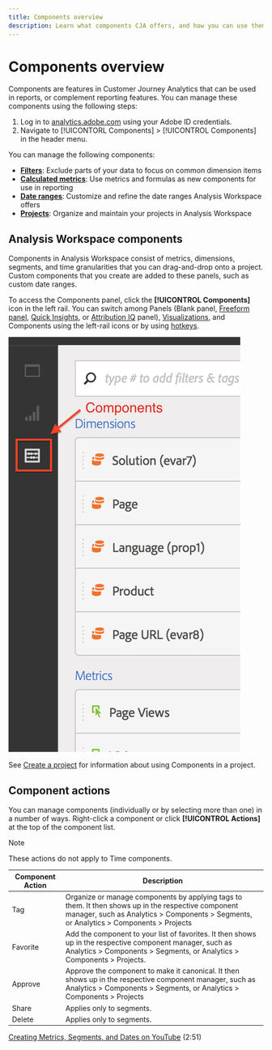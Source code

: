 ```yaml
---
title: Components overview
description: Learn what components CJA offers, and how you can use them in reporting.
---
```


# Components overview

Components are features in Customer Journey Analytics that can be used in reports, or complement reporting features. You can manage these components using the following steps:

1. Log in to [analytics.adobe.com](https://analytics.adobe.com) using your Adobe ID credentials.
2. Navigate to [!UICONTORL Components] > [!UICONTROL Components] in the header menu.

You can manage the following components:

* [**Filters**](filters/filters-overview.md): Exclude parts of your data to focus on common dimension items
* [**Calculated metrics**](calc-metrics/calc-metr-overview.md): Use metrics and formulas as new components for use in reporting
* [**Date ranges**](date-ranges/overview.md): Customize and refine the date ranges Analysis Workspace offers
* [**Projects**](/help/analysis-workspace/home.md): Organize and maintain your projects in Analysis Workspace

## Analysis Workspace components

Components in Analysis Workspace consist of metrics, dimensions, segments, and time granularities that you can drag-and-drop onto a project. Custom components that you create are added to these panels, such as custom date ranges.

To access the Components panel, click the **[!UICONTROL Components]** icon in the left rail. You can switch among Panels (Blank panel, [Freeform panel](/help/analysis-workspace/visualizations/freeform-table.md), [Quick Insights](/help/analysis-workspace/c-panels/quickinsight.md), or [Attribution IQ](/help/analysis-workspace/c-panels/attribution.md) panel), [Visualizations](/help/analysis-workspace/visualizations/freeform-analysis-visualizations.md), and Components using the left-rail icons or by using [hotkeys](/help/analysis-workspace/build-workspace-project/fa-shortcut-keys.md).

![](assets/components.png)

See [Create a project](/help/analysis-workspace/home.md) for information about using Components in a project.

## Component actions

You can manage components (individually or by selecting more than one) in a number of ways. Right-click a component or click **[!UICONTROL Actions]** at the top of the component list.

>[!NOTE]
>
>These actions do not apply to Time components.

| Component Action | Description |
|--- |--- |
|Tag|Organize or manage components by applying tags to them. It then shows up in the respective component manager, such as  Analytics >  Components >  Segments, or  Analytics >  Components >  Projects|
|Favorite|Add the component to your list of favorites. It then shows up in the respective component manager, such as  Analytics >  Components >  Segments, or  Analytics >  Components >  Projects.|
|Approve|Approve the component to make it canonical. It then shows up in the respective component manager, such as  Analytics >  Components >  Segments, or  Analytics >  Components >  Projects|
|Share|Applies only to segments.|
|Delete|Applies only to segments.|

[Creating Metrics, Segments, and Dates on YouTube](https://www.youtube.com/watch?v=XXJuNAte8E8&index=25&list=PL2tCx83mn7GuNnQdYGOtlyCu0V5mEZ8sS) (2:51)

